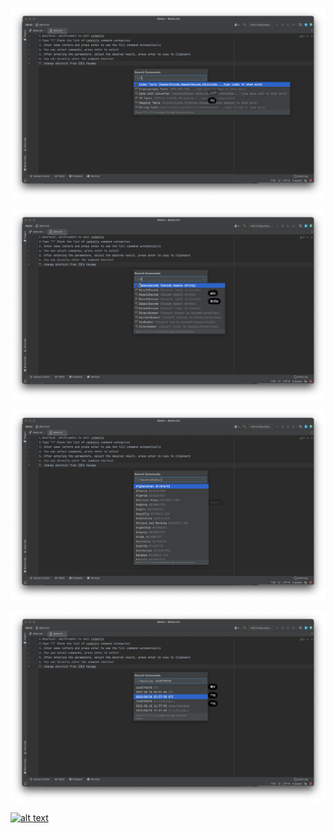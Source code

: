 
![alt text](https://github.com/flreey/codekits/blob/main/images/1.png?raw=true)

![alt text](https://github.com/flreey/codekits/blob/main/images/2.png?raw=true)

![alt text](https://github.com/flreey/codekits/blob/main/images/3.png?raw=true)

![alt text](https://github.com/flreey/codekits/blob/main/images/4.png?raw=true)

[![alt text](https://j.gifs.com/w0lWQm.gif)]([https://youtu.be/Dl1yYy-WIAU])




